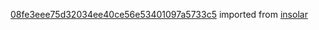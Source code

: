 [08fe3eee75d32034ee40ce56e53401097a5733c5](https://github.com/insolar/insolar/commit/08fe3eee75d32034ee40ce56e53401097a5733c5) imported from [insolar](https://github.com/insolar/insolar)

